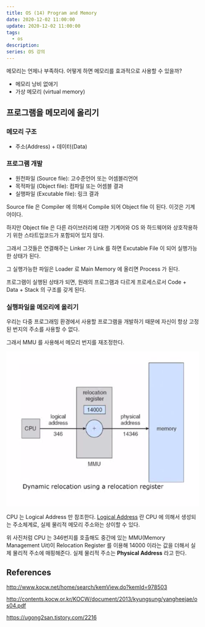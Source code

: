 ```yaml
---
title: OS (14) Program and Memory
date: 2020-12-02 11:00:00
update: 2020-12-02 11:00:00
tags:
  - os
description:
series: OS 강의
---
```


메모리는 언제나 부족하다. 어떻게 하면 메모리를 효과적으로 사용할 수 있을까?

- 메모리 낭비 없애기
- 가상 메모리 (virtual memory)

## 프로그램을 메모리에 올리기

### 메모리 구조

- 주소(Address) + 데이터(Data)

### 프로그램 개발

- 원천파일 (Source file): 고수준언어 또는 어셈블리언어
- 목적파일 (Object file): 컴파일 또는 어셈블 결과
- 실행파일 (Excutable file): 링크 결과

Source file 은 Compiler 에 의해서 Compile 되어 Object file 이 된다. 이것은 기계어이다.

하지만 Object file 은 다른 라이브러리에 대한 기계어와 OS 와 하드웨어와 상호작용하기 위한 스타트업코드가 포함되어 있지 않다.

그래서 그것들은 연결해주는 Linker 가 Link 를 하면 Excutable File 이 되어 실행가능한 상태가 된다.

그 실행가능한 파일은 Loader 로 Main Memory 에 올리면 Process 가 된다.

프로그램이 실행된 상태가 되면, 원래의 프로그램과 다르게 프로세스로서 Code + Data + Stack 의 구조를 갖게 된다.

### 실행파일을 메모리에 올리기

우리는 다중 프로그래밍 환경에서 사용할 프로그램을 개발하기 때문에 자신이 항상 고정된 번지의 주소를 사용할 수 없다.

그래서 MMU 를 사용해서 메모리 번지를 재조정한다.

![](./images/2020-12-02-mmu.png)

CPU 는 Logical Address 만 참조한다. [Logical Address](https://en.wikipedia.org/wiki/Logical_address) 란 CPU 에 의해서 생성되는 주소체계로, 실제 물리적 메모리 주소와는 상이할 수 있다.

위 사진처럼 CPU 는 346번지를 호출해도 중간에 있는 MMU(Memory Management Uit)이 Relocation Register 를 이용해 14000 이라는 값을 더해서 실제 물리적 주소에 매핑해준다. 실제 물리적 주소는 **Physical Address** 라고 한다.

## References

http://www.kocw.net/home/search/kemView.do?kemId=978503

http://contents.kocw.or.kr/KOCW/document/2013/kyungsung/yangheejae/os04.pdf

https://ugong2san.tistory.com/2216
